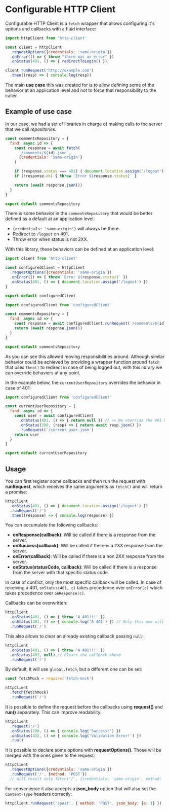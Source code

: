 # Configurable HTTP Client

Configurable HTTP Client is a `fetch` wrapper that allows configuring it's
options and callbacks with a fluid interface:

```javascript
import httpClient from 'http-client'

const client = httpClient
  .requestOptions({credentials: 'same-origin'})
  .onError(() => { throw "there was an error" })
  .onStatus(401, () => { redirectToLogin() })

client.runRequest('http://example.com')
  .then((resp) => { console.log(resp))
```

The main **use case** this was created for is to allow defining some of the
behavior at an application level and not to force that responsibility to
the caller.


## Example of use case

In our case, we had a set of libraries in charge of making calls to the server
that we call _repositories_.

```javascript
const commentsRepository = {
  find: async id => {
    const response = await fetch(
      `/comments/${id}.json`,
      {credentials: 'same-origin'}
    )

    if (response.status === 401) { document.location.assign('/logout') }
    if (!response.ok) { throw `Error ${response.status}` }

    return (await response.json())
  }
}

export default commentsRepository
```

There is some behavior in the `commentsRepository` that would be better defined
as a default at an application level:

* `{credentials: 'same-origin'}` will always be there.
* Redirect to `/logout` on 401.
* Throw error when status is not 2XX.

With this library, these behaviors can be defined at an application level:

```javascript
import client from 'http-client'

const configuredClient = httpClient
  .requestOptions({credentials: 'same-origin'})
  .onError(() => { throw `Error ${response.status}` })
  .onStatus(401, () => { document.location.assign('/logout') })
}

export default configuredClient
```


```javascript
import configuredClient from 'configuredClient'

const commentsRepository = {
  find: async id => {
    const response = await configuredClient.runRequest(`/comments/${id}.json`)
    return (await response.json())
  }
}

export default commentsRepository
```

As you can see this allowed moving responsibilities around.
Although similar behavior could be achieved by providing a wrapper function
around `fetch` that uses `then()` to redirect in case of being logged out,
with this library we can override behaviors at any point.

In the example below, the `currentUserRepository` overrides the behavior in
case of 401:


```javascript
import configuredClient from 'configuredClient'

const currentUserRepository = {
  find: async id => {
    const user = await configuredClient
      .onStatus(401, () => { return null }) // <= We override the 401 behavior
      .onStatus(200, (resp) => { return await resp.json() })
      .runRequest(`/current_user.json`)
    return user
  }
}

export default currentUserRepository
```

## Usage

You can first register some callbacks and then run the request with
 **runRequest**, which receives the same arguments as `fetch()` and
will return a promise:

```javascript
httpClient
  .onStatus(401, () => { document.location.assign('/logout') })
  .runRequest('/')
  .then((response) => { console.log(response) })
```

You can accumulate the following callbacks:

* **onResponse(callback)**: Will be called if there is a response from the server.
* **onSuccess(callback)**: Will be called if there is a 2XX response from the server.
* **onError(callback)**: Will be called if there is a non 2XX response from the server.
* **onStatus(statusCode, callback)**: Will be called if there is a response from the server with that specific status code.

In case of conflict, only the most specific callback will be called.
In case of receiving a 401, `onStatus(401, c)` takes precedence over
`onError(c)` which takes precedence over `onResponse(c)`.

Callbacks can be overwritten:

```javascript
httpClient
  .onStatus(401, () => { throw 'A 401!!!' })
  .onStatus(401, () => { console.log('A 401') }) // Only this one will be executed in case of 401
  .runRequest('/')
```

This also allows to clear an already existing callback passing `null`:

```javascript
httpClient
  .onStatus(401, () => { throw 'A 401!!!' })
  .onStatus(401, null) // Clears the callback above
  .runRequest('/')
```

By default, it will use `global.fetch`, but a different one can be set:

```javascript
const fetchMock = require('fetch-mock')

httpClient
  .fetch(fetchMock)
  .runRequest('/')
```

It is possible to define the request before the callbacks using **request()**
and **run()** separately. This can improve readability:


```javascript
httpClient
  .request('/')
  .onStatus(200, () => { console.log('Success!') })
  .onStatus(422, () => { console.log('Validation Error!') })
  .run()
```


It is possible to declare some options with **requestOptions()**.
Those will be merged with the ones given to the request:

```javascript
httpClient
  .requestOptions({credentials: 'same-origin'})
  .runRequest('/', {method: 'POST'})
  // Will result into fetch('/', {credentials: 'same-origin', method: 'POST'})
```

For convenience it also accepts a **json_body** option that will also set
the `Content-Type` headers correctly:

```javascript
httpClient.runRequest('/post', { method: 'POST', json_body: {a: 1} })
```

